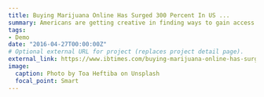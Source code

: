 ```yaml
---
title: Buying Marijuana Online Has Surged 300 Percent In US ...
summary: Americans are getting creative in finding ways to gain access to marijuana online, even if they ...
tags:
- Demo
date: "2016-04-27T00:00:00Z"
# Optional external URL for project (replaces project detail page).
external_link: https://www.ibtimes.com/buying-marijuana-online-has-surged-300-percent-us-2756756
image:
  caption: Photo by Toa Heftiba on Unsplash
  focal_point: Smart
---
```

